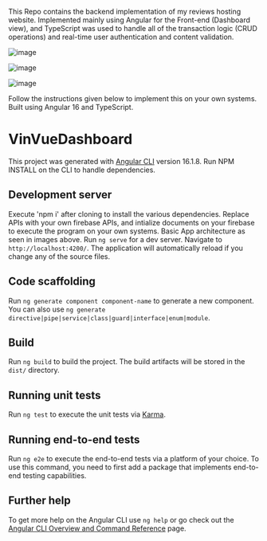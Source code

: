 This Repo contains the backend implementation of my reviews hosting website. Implemented mainly using Angular for the Front-end (Dashboard view), and TypeScript was used to handle all of the transaction logic (CRUD operations) and real-time user authentication and content validation. 

![image](https://github.com/thankyoufortherecongnitionchair/vin-vue-dashboard/assets/77891681/9bb811de-b38a-4408-92ce-ab36af9f0207)

![image](https://github.com/thankyoufortherecongnitionchair/vin-vue-dashboard/assets/77891681/94b4fdc1-7c97-4be1-ab03-24eb9ab3adc0)

![image](https://github.com/thankyoufortherecongnitionchair/vin-vue-dashboard/assets/77891681/790ad781-4665-4c51-a8ce-643f281eb767)

Follow the instructions given below to implement this on your own systems. Built using Angular 16 and TypeScript.


# VinVueDashboard

This project was generated with [Angular CLI](https://github.com/angular/angular-cli) version 16.1.8.
Run NPM INSTALL on the CLI to handle dependencies.
## Development server
Execute 'npm i' after cloning to install the various dependencies. Replace APIs with your own firebase APIs, and intialize documents on your firebase to execute the program on your own systems.
Basic App architecture as seen in images above.
Run `ng serve` for a dev server. Navigate to `http://localhost:4200/`. The application will automatically reload if you change any of the source files.

## Code scaffolding

Run `ng generate component component-name` to generate a new component. You can also use `ng generate directive|pipe|service|class|guard|interface|enum|module`.

## Build

Run `ng build` to build the project. The build artifacts will be stored in the `dist/` directory.

## Running unit tests

Run `ng test` to execute the unit tests via [Karma](https://karma-runner.github.io).

## Running end-to-end tests

Run `ng e2e` to execute the end-to-end tests via a platform of your choice. To use this command, you need to first add a package that implements end-to-end testing capabilities.

## Further help

To get more help on the Angular CLI use `ng help` or go check out the [Angular CLI Overview and Command Reference](https://angular.io/cli) page.

